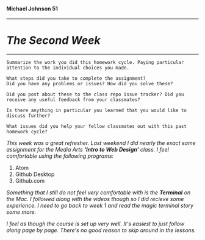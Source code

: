 #### Michael Johnson 51
---
# *The Second Week*
---

    Summarize the work you did this homework cycle. Paying particular attention to the individual choices you made.

    What steps did you take to complete the assignment?
    Did you have any problems or issues? How did you solve these?

    Did you post about these to the class repo issue tracker? Did you receive any useful feedback from your classmates?

    Is there anything in particular you learned that you would like to discuss further?

    What issues did you help your fellow classmates out with this past homework cycle?

*This week was a great refresher. Last weekend I did nearly the exact same assignment for the Media Arts **'Intro to Web Design'** class. I feel comfortable using the following programs:*

1. Atom
2. Github Desktop
3. Github.com

*Something that I still do not feel very comfortable with is the **Terminal** on the Mac. I followed along with the videos though so I did recieve some experience. I need to go back to week 1 and read the magic terminal story some more.*

*I feel as though the course is set up very well. It's easiest to just follow along page by page. There's no good reason to skip around in the lessons.* 

